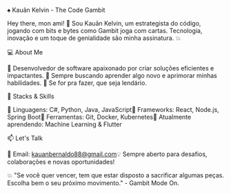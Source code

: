 
♠️ Kauãn Kelvin - The Code Gambit

Hey there, mon ami! 👋 Sou Kauãn Kelvin, um estrategista do código, jogando com bits e bytes como Gambit joga com cartas. Tecnologia, inovação e um toque de genialidade são minha assinatura. 💥

💻 About Me

🔹 Desenvolvedor de software apaixonado por criar soluções eficientes e impactantes.
🔹 Sempre buscando aprender algo novo e aprimorar minhas habilidades.
🔹 Se for pra fazer, que seja lendário.

🔧 Stacks & Skills

🚀 Linguagens: C#, Python, Java, JavaScript🚀 Frameworks: React, Node.js, Spring Boot🚀 Ferramentas: Git, Docker, Kubernetes🚀 Atualmente aprendendo: Machine Learning & Flutter

📫 Let's Talk

📩 Email: kauanbernaldo88@gmail.com💡 Sempre aberto para desafios, colaborações e novas oportunidades!

💥 "Se você quer vencer, tem que estar disposto a sacrificar algumas peças. Escolha bem o seu próximo movimento." - Gambit Mode On.
